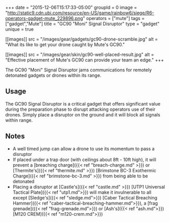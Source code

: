 +++
date = "2015-12-06T15:17:33-05:00"
groupId = 0
image = "http://static9.cdn.ubi.com/resource/en-US/game/rainbow6/siege/R6-operators-gadget-mute_229896.png"
operators = ["mute"]
tags = ["gadget","Mute"]
title = "GC90 \"Moni\" Signal Disruptor"
type = "gadget"
unique = true

[[images]]
  src = "/images/gear/gadgets/gc90-drone-scramble.jpg"
  alt = "What its like to get your drone caught by Mute's GC90."

[[images]]
  src = "/images/gear/skin/gc90-well-placed-result.jpg"
  alt = "Effective placement of Mute's GC90 can provide your team an edge."
+++

The GC90 "Moni" Signal Disruptor jams communications for remotely detonated gadgets or drones within its range.

## Usage

The GC90 Signal Disruptor is a critical gadget that offers significant value during the preparation phase to disrupt attacking operators use of their drones. Simply place a disruptor on the ground and it will block all signals within range.

## Notes

- A well timed jump can allow a drone to use its momentum to pass a disruptor
- If placed under a trap door (with ceilings about 8ft - 10ft high), it will prevent a [breaching charge]({{< ref "breach-charge.md" >}}) or [Thermite's]({{< ref "thermite.md" >}}) [Brimstone BC-3 Exothermic Charge]({{< ref "brimstone-bc-3.md" >}}) from being able to be detonated
- Placing a disruptor at [Castle's]({{< ref "castle.md" >}}) [UTP1 Universal Tactical Plate]({{< ref "utp1.md">}}) will make it invulnerable to all except [Sledge's]({{< ref "sledge.md">}}) [Caber Tactical Breaching Hammer]({{< ref "caber-tactical-breaching-hammer.md">}}), a [frag grenade]({{< ref "frag-grenade.md">}}) or [Ash's]({{< ref "ash.md">}}) [M120 CREM]({{< ref "m120-crem.md">}})
